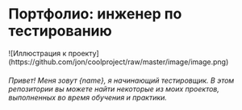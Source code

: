 <h1>Портфолио: инженер по тестированию</h1>
![Иллюстрация к проекту](https://github.com/jon/coolproject/raw/master/image/image.png)
<h6>Привет! Меня зовут {name}, я начинающий тестировщик. В этом репозитории вы можете найти некоторые из моих проектов, выполненных во время обучения и практики.</h6>
